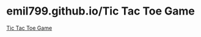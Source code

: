 # emil799.github.io/Tic Tac Toe Game 
[Tic Tac Toe Game](https://emil799.github.io/Tic%20Tac%20Toe%20Game/)

